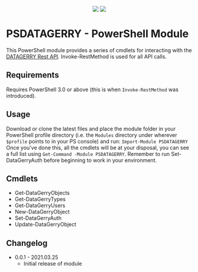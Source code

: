 <p align="center">
<a href="https://technet.cc"><img src="https://img.shields.io/badge/technet.cc-Blog-blue"></a>
<a href="https://twitter.com/mojoaar"><img src="https://img.shields.io/twitter/follow/mojoaar?style=social"></a>
</p>

# PSDATAGERRY - PowerShell Module
This PowerShell module provides a series of cmdlets for interacting with the [DATAGERRY Rest API](https://datagerry.com/). Invoke-RestMethod is used for all API calls.

## Requirements
Requires PowerShell 3.0 or above (this is when `Invoke-RestMethod` was introduced).

## Usage
Download or clone the latest files and place the module folder in your PowerShell profile directory (i.e. the `Modules` directory under wherever `$profile` points to in your PS console) and run:
`Import-Module PSDATAGERRY`
Once you've done this, all the cmdlets will be at your disposal, you can see a full list using `Get-Command -Module PSDATAGERRY`. Remember to run Set-DataGerryAuth before beginning to work in your environment.

## Cmdlets
* Get-DataGerryObjects
* Get-DataGerryTypes
* Get-DataGerryUsers
* New-DataGerryObject
* Set-DataGerryAuth
* Update-DataGerryObject

## Changelog
- 0.0.1 - 2021.03.25
  - Initial release of module
